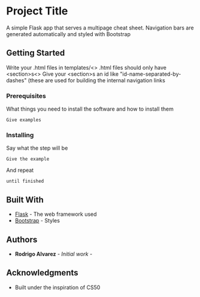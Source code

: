 # Project Title

A simple Flask app that serves a multipage cheat sheet. Navigation bars are generated automatically and styled with Bootstrap

## Getting Started

Write your .html files in templates/<>
.html files should only have &lt;section&gt;s<>
Give your &lt;section&gt;s an id like "id-name-separated-by-dashes" (these are used for building the internal navigation links


### Prerequisites

What things you need to install the software and how to install them

```
Give examples
```

### Installing



Say what the step will be

```
Give the example
```

And repeat

```
until finished
```

## Built With

* [Flask](https://flask.palletsprojects.com/en/2.2.x/) - The web framework used
* [Bootstrap](https://getbootstrap.com/docs/5.2/getting-started/introduction/) - Styles

## Authors

* **Rodrigo Alvarez** - *Initial work* - [](https://github.com/alvarezrrj)


## Acknowledgments

* Built under the inspiration of CS50
